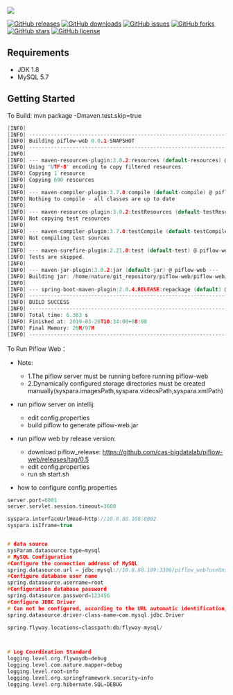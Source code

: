 ![](https://github.com/cas-bigdatalab/piflow/blob/master/doc/piflow-logo2.png) 

[![GitHub releases](https://img.shields.io/github/release/cas-bigdatalab/piflow-web.svg)](https://github.com/cas-bigdatalab/piflow-web/releases)
[![GitHub downloads](https://img.shields.io/github/downloads/cas-bigdatalab/piflow-web/total.svg)](https://github.com/cas-bigdatalab/piflow-web/releases)
[![GitHub issues](https://img.shields.io/github/issues/cas-bigdatalab/piflow-web.svg)](https://github.com/cas-bigdatalab/piflow-web/issues)
[![GitHub forks](https://img.shields.io/github/forks/cas-bigdatalab/piflow-web.svg)](https://github.com/cas-bigdatalab/piflow-web/network)
[![GitHub stars](https://img.shields.io/github/stars/cas-bigdatalab/piflow-web.svg)](https://github.com/cas-bigdatalab/piflow-web/stargazers)
[![GitHub license](https://img.shields.io/github/license/cas-bigdatalab/piflow-web.svg)](https://github.com/cas-bigdatalab/piflow-web/blob/master/LICENSE)
## Requirements
* JDK 1.8
* MySQL 5.7
## Getting Started
To Build: mvn package -Dmaven.test.skip=true
```c
[INFO] 
[INFO] ------------------------------------------------------------------------
[INFO] Building piflow-web 0.0.1-SNAPSHOT
[INFO] ------------------------------------------------------------------------
[INFO] 
[INFO] --- maven-resources-plugin:3.0.2:resources (default-resources) @ piflow-web ---
[INFO] Using 'UTF-8' encoding to copy filtered resources.
[INFO] Copying 1 resource
[INFO] Copying 690 resources
[INFO] 
[INFO] --- maven-compiler-plugin:3.7.0:compile (default-compile) @ piflow-web ---
[INFO] Nothing to compile - all classes are up to date
[INFO] 
[INFO] --- maven-resources-plugin:3.0.2:testResources (default-testResources) @ piflow-web ---
[INFO] Not copying test resources
[INFO] 
[INFO] --- maven-compiler-plugin:3.7.0:testCompile (default-testCompile) @ piflow-web ---
[INFO] Not compiling test sources
[INFO] 
[INFO] --- maven-surefire-plugin:2.21.0:test (default-test) @ piflow-web ---
[INFO] Tests are skipped.
[INFO] 
[INFO] --- maven-jar-plugin:3.0.2:jar (default-jar) @ piflow-web ---
[INFO] Building jar: /home/nature/git_repository/piflow-web/piflow-web/target/piflow-web.jar
[INFO] 
[INFO] --- spring-boot-maven-plugin:2.0.4.RELEASE:repackage (default) @ piflow-web ---
[INFO] ------------------------------------------------------------------------
[INFO] BUILD SUCCESS
[INFO] ------------------------------------------------------------------------
[INFO] Total time: 6.363 s
[INFO] Finished at: 2019-03-26T10:34:00+08:00
[INFO] Final Memory: 26M/97M
[INFO] ------------------------------------------------------------------------
```
To Run Piflow Web：
- Note: 
  - 1.The piflow server must be running before running piflow-web
  - 2.Dynamically configured storage directories must be created manually(syspara.imagesPath,syspara.videosPath,syspara.xmlPath)
- run piflow server on intellij:

  - edit config.properties
  - build piflow to generate piflow-web.jar

- run piflow web by release version:

  - download piflow_release: https://github.com/cas-bigdatalab/piflow-web/releases/tag/0.5
  - edit config.properties
  - run sh start.sh
- how to configure config.properties
```c
server.port=6001
server.servlet.session.timeout=3600

syspara.interfaceUrlHead=http://10.0.88.108:8002
syspara.isIframe=true


# data source
sysParam.datasource.type=mysql
# MySQL Configuration
#Configure the connection address of MySQL
spring.datasource.url = jdbc:mysql://10.0.88.109:3306/piflow_web?useUnicode=true&characterEncoding=UTF-8&useSSL=false&allowMultiQueries=true&autoReconnect=true&failOverReadOnly=false
#Configure database user name
spring.datasource.username=root
#Configuration database password
spring.datasource.password=123456
#Configure JDBC Driver
# Can not be configured, according to the URL automatic identification, recommended configuration
spring.datasource.driver-class-name=com.mysql.jdbc.Driver

spring.flyway.locations=classpath:db/flyway-mysql/



# Log Coordination Standard
logging.level.org.flywaydb=debug
logging.level.com.nature.mapper=debug
logging.level.root=info
logging.level.org.springframework.security=info
logging.level.org.hibernate.SQL=DEBUG


```




